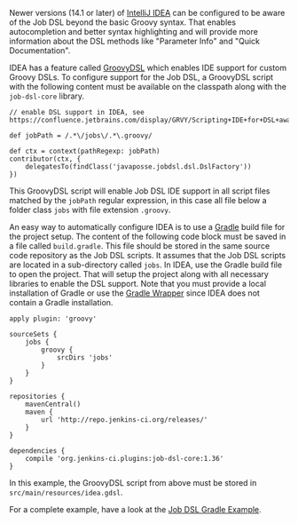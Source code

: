 Newer versions (14.1 or later) of [IntelliJ IDEA](https://www.jetbrains.com/idea/) can be configured to be aware of the
Job DSL beyond the basic Groovy syntax. That enables autocompletion and better syntax highlighting and will provide more
information about the DSL methods like "Parameter Info" and "Quick Documentation".

IDEA has a feature called [GroovyDSL](https://confluence.jetbrains.com/display/GRVY/Scripting+IDE+for+DSL+awareness)
which enables IDE support for custom Groovy DSLs. To configure support for the Job DSL, a GroovyDSL script with the
following content must be available on the classpath along with the `job-dsl-core` library.

    // enable DSL support in IDEA, see https://confluence.jetbrains.com/display/GRVY/Scripting+IDE+for+DSL+awareness
    
    def jobPath = /.*\/jobs\/.*\.groovy/
    
    def ctx = context(pathRegexp: jobPath)
    contributor(ctx, {
        delegatesTo(findClass('javaposse.jobdsl.dsl.DslFactory'))
    })

This GroovyDSL script will enable Job DSL IDE support in all script files matched by the `jobPath` regular expression,
in this case all file below a folder class `jobs` with file extension `.groovy`.

An easy way to automatically configure IDEA is to use a [Gradle](https://gradle.org/) build file for the project setup.
The content of the following code block must be saved in a file called `build.gradle`. This file should be stored in the
same source code repository as the Job DSL scripts. It assumes that the Job DSL scripts are located in a sub-directory
called `jobs`. In IDEA, use the Gradle build file to open the project. That will setup the project along with all
necessary libraries to enable the DSL support. Note that you must provide a local installation of Gradle or use the
[Gradle Wrapper](https://docs.gradle.org/current/userguide/gradle_wrapper.html) since IDEA does not contain a Gradle
installation.

    apply plugin: 'groovy'

    sourceSets {
        jobs {
            groovy {
                srcDirs 'jobs'
            }
        }
    }

    repositories {
        mavenCentral()
        maven {
            url 'http://repo.jenkins-ci.org/releases/'
        }
    }

    dependencies {
        compile 'org.jenkins-ci.plugins:job-dsl-core:1.36'
    }

In this example, the GroovyDSL script from above must be stored in `src/main/resources/idea.gdsl`.

For a complete example, have a look at the [Job DSL Gradle Example](https://github.com/sheehan/job-dsl-gradle-example).
